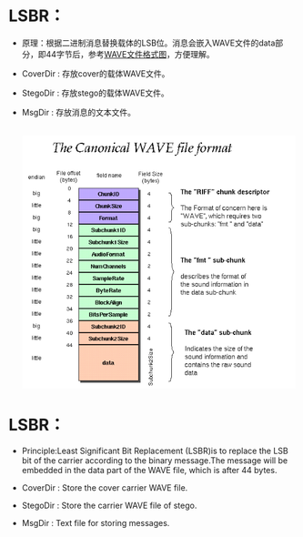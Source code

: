 # LSBR：
- 原理：根据二进制消息替换载体的LSB位。消息会嵌入WAVE文件的data部分，即44字节后，参考[WAVE文件格式图](https://github.com/gongchenIH/Pic/blob/master/WaveFormat.png)，方便理解。

- CoverDir : 存放cover的载体WAVE文件。

- StegoDir : 存放stego的载体WAVE文件。

- MsgDir : 存放消息的文本文件。

  ​						      ![Image](https://github.com/gongchenIH/Pic/blob/master/WaveFormat.png)
  
  

# LSBR：

- Principle:Least Significant Bit Replacement (LSBR)is to replace the LSB  bit of the carrier according to the binary message.The message will be embedded in the data part of the WAVE file, which is after 44 bytes.
- CoverDir : Store the cover carrier WAVE file.
- StegoDir : Store the carrier WAVE file of stego.

- MsgDir : Text file for storing messages.


